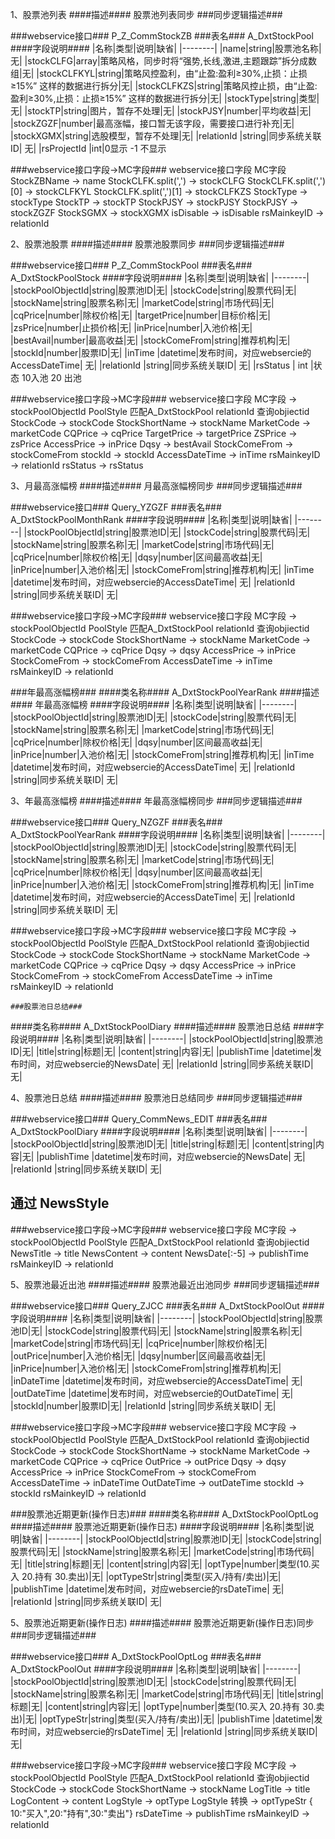 
1、股票池列表
####描述####
股票池列表同步
###同步逻辑描述###

###webservice接口###
P_Z_CommStockZB
###表名###
A_DxtStockPool
####字段说明####
|名称|类型|说明|缺省|
|--------|
|name|string|股票池名称|无|
|stockCLFG|array|策略风格，同步时将“强势,长线,激进,主题跟踪”拆分成数组|无|
|stockCLFKYL|string|策略风控盈利，由“止盈:盈利≥30%,止损：止损≥15%” 这样的数据进行拆分|无|
|stockCLFKZS|string|策略风控止损，由“止盈:盈利≥30%,止损：止损≥15%” 这样的数据进行拆分|无|
|stockType|string|类型|无|
|stockTP|string|图片，暂存不处理|无|
|stockPJSY|number|平均收益|无|
|stockZGZF|number|最高涨幅，接口暂无该字段，需要接口进行补充|无|
|stockXGMX|string|选股模型，暂存不处理|无|
|relationId |string|同步系统关联ID| 无|
|rsProjectId |int|0显示 -1 不显示

###webservice接口字段->MC字段###
	webservice接口字段					MC字段
	StockZBName					->		name
	StockCLFK.split(',')		->		stockCLFG
	StockCLFK.split(',')[0]		->		stockCLFKYL
	StockCLFK.split(',')[1]		->		stockCLFKZS
	StockType					->		stockType
	StockTP						->		stockTP
	StockPJSY					->		stockPJSY
	StockPJSY					->		stockZGZF
	StockSGMX					->		stockXGMX
	isDisable					->		isDisable
	rsMainkeyID					->		relationId


2、股票池股票
####描述####
股票池股票同步
###同步逻辑描述###

###webservice接口###
P_Z_CommStockPool
###表名###
A_DxtStockPoolStock
####字段说明####
|名称|类型|说明|缺省|
|--------|
|stockPoolObjectId|string|股票池ID|无|
|stockCode|string|股票代码|无|
|stockName|string|股票名称|无|
|marketCode|string|市场代码|无|
|cqPrice|number|除权价格|无|
|targetPrice|number|目标价格|无|
|zsPrice|number|止损价格|无|
|inPrice|number|入池价格|无|
|bestAvail|number|最高收益|无|
|stockComeFrom|string|推荐机构|无|
|stockId|number|股票ID|无|
|inTime |datetime|发布时间，对应websercie的AccessDateTime| 无|
|relationId |string|同步系统关联ID| 无|
|rsStatus | int	|状态  10入池 20 出池


###webservice接口字段->MC字段###
	webservice接口字段					MC字段
						->			stockPoolObjectId     PoolStyle 匹配A_DxtStockPool relationId  查询objiectid
	StockCode			->			stockCode
	StockShortName		->			stockName
	MarketCode			->			marketCode
	CQPrice				->			cqPrice
	TargetPrice			->			targetPrice
	ZSPrice				->			zsPrice
	AccessPrice			->			inPrice
	Dqsy				->			bestAvail
	StockComeFrom		->			stockComeFrom
	stockId 			->			stockId
	AccessDateTime		->			inTime
	rsMainkeyID			->			relationId
	rsStatus			->			rsStatus



3、月最高涨幅榜
####描述####
月最高涨幅榜同步
###同步逻辑描述###

###webservice接口###
Query_YZGZF
###表名###
A_DxtStockPoolMonthRank
####字段说明####
|名称|类型|说明|缺省|
|--------|
|stockPoolObjectId|string|股票池ID|无|
|stockCode|string|股票代码|无|
|stockName|string|股票名称|无|
|marketCode|string|市场代码|无|
|cqPrice|number|除权价格|无|
|dqsy|number|区间最高收益|无|
|inPrice|number|入池价格|无|
|stockComeFrom|string|推荐机构|无|
|inTime |datetime|发布时间，对应websercie的AccessDateTime| 无|
|relationId |string|同步系统关联ID| 无|


###webservice接口字段->MC字段###
	webservice接口字段					MC字段
						->			stockPoolObjectId     PoolStyle 匹配A_DxtStockPool relationId  查询objiectid
	StockCode			->			stockCode
	StockShortName		->			stockName
	MarketCode			->			marketCode
	CQPrice				->			cqPrice
	Dqsy				->			dqsy
	AccessPrice			->			inPrice
	StockComeFrom		->			stockComeFrom
	AccessDateTime		->			inTime
	rsMainkeyID			->			relationId


###年最高涨幅榜###
####类名称####
A_DxtStockPoolYearRank
####描述####
年最高涨幅榜
####字段说明####
|名称|类型|说明|缺省|
|--------|
|stockPoolObjectId|string|股票池ID|无|
|stockCode|string|股票代码|无|
|stockName|string|股票名称|无|
|marketCode|string|市场代码|无|
|cqPrice|number|除权价格|无|
|dqsy|number|区间最高收益|无|
|inPrice|number|入池价格|无|
|stockComeFrom|string|推荐机构|无|
|inTime |datetime|发布时间，对应websercie的AccessDateTime| 无|
|relationId |string|同步系统关联ID| 无|


3、年最高涨幅榜
####描述####
年最高涨幅榜同步
###同步逻辑描述###

###webservice接口###
Query_NZGZF
###表名###
A_DxtStockPoolYearRank
####字段说明####
|名称|类型|说明|缺省|
|--------|
|stockPoolObjectId|string|股票池ID|无|
|stockCode|string|股票代码|无|
|stockName|string|股票名称|无|
|marketCode|string|市场代码|无|
|cqPrice|number|除权价格|无|
|dqsy|number|区间最高收益|无|
|inPrice|number|入池价格|无|
|stockComeFrom|string|推荐机构|无|
|inTime |datetime|发布时间，对应websercie的AccessDateTime| 无|
|relationId |string|同步系统关联ID| 无|


###webservice接口字段->MC字段###
	webservice接口字段					MC字段
						->			stockPoolObjectId     PoolStyle 匹配A_DxtStockPool relationId  查询objiectid
	StockCode			->			stockCode
	StockShortName		->			stockName
	MarketCode			->			marketCode
	CQPrice				->			cqPrice
	Dqsy				->			dqsy
	AccessPrice			->			inPrice
	StockComeFrom		->			stockComeFrom
	AccessDateTime		->			inTime
	rsMainkeyID			->			relationId

	###股票池日总结###
####类名称####
A_DxtStockPoolDiary
####描述####
股票池日总结
####字段说明####
|名称|类型|说明|缺省|
|--------|
|stockPoolObjectId|string|股票池ID|无|
|title|string|标题|无|
|content|string|内容|无|
|publishTime |datetime|发布时间，对应websercie的NewsDate| 无|
|relationId |string|同步系统关联ID| 无|

4、股票池日总结
####描述####
股票池日总结同步
###同步逻辑描述###

###webservice接口###
Query_CommNews_EDIT
###表名###
A_DxtStockPoolDiary
####字段说明####
|名称|类型|说明|缺省|
|--------|
|stockPoolObjectId|string|股票池ID|无|
|title|string|标题|无|
|content|string|内容|无|
|publishTime |datetime|发布时间，对应websercie的NewsDate| 无|
|relationId |string|同步系统关联ID| 无|

## 通过 NewsStyle
###webservice接口字段->MC字段###
	webservice接口字段					MC字段
						->			stockPoolObjectId     PoolStyle 匹配A_DxtStockPool relationId  查询objiectid
	NewsTitle			->			title
	NewsContent			->			content
	NewsDate[:-5]		->			publishTime
	rsMainkeyID			->			relationId



5、股票池最近出池
####描述####
股票池最近出池同步
###同步逻辑描述###

###webservice接口###
Query_ZJCC
###表名###
A_DxtStockPoolOut
####字段说明####
|名称|类型|说明|缺省|
|--------|
|stockPoolObjectId|string|股票池ID|无|
|stockCode|string|股票代码|无|
|stockName|string|股票名称|无|
|marketCode|string|市场代码|无|
|cqPrice|number|除权价格|无|
|outPrice|number|入池价格|无|
|dqsy|number|区间最高收益|无|
|inPrice|number|入池价格|无|
|stockComeFrom|string|推荐机构|无|
|inDateTime |datetime|发布时间，对应websercie的AccessDateTime| 无|
|outDateTime |datetime|发布时间，对应websercie的OutDateTime| 无|
|stockId|number|股票ID|无|
|relationId |string|同步系统关联ID| 无|


###webservice接口字段->MC字段###
	webservice接口字段					MC字段
						->			stockPoolObjectId     PoolStyle 匹配A_DxtStockPool relationId  查询objiectid
	StockCode			->			stockCode
	StockShortName		->			stockName
	MarketCode			->			marketCode
	CQPrice				->			cqPrice
	OutPrice			->			outPrice
	Dqsy				->			dqsy
	AccessPrice			->			inPrice
	StockComeFrom		->			stockComeFrom
	AccessDateTime		->			inDateTime
	OutDateTime			->			outDateTime
	stockId				->			stockId
	rsMainkeyID			->			relationId


###股票池近期更新(操作日志)###
####类名称####
A_DxtStockPoolOptLog
####描述####
股票池近期更新(操作日志)
####字段说明####
|名称|类型|说明|缺省|
|--------|
|stockPoolObjectId|string|股票池ID|无|
|stockCode|string|股票代码|无|
|stockName|string|股票名称|无|
|marketCode|string|市场代码|无|
|title|string|标题|无|
|content|string|内容|无|
|optType|number|类型(10.买入 20.持有 30.卖出)|无|
|optTypeStr|string|类型(买入/持有/卖出)|无|
|publishTime |datetime|发布时间，对应websercie的rsDateTime| 无|
|relationId |string|同步系统关联ID| 无|


5、股票池近期更新(操作日志)
####描述####
股票池近期更新(操作日志)同步
###同步逻辑描述###

###webservice接口###
A_DxtStockPoolOptLog
###表名###
A_DxtStockPoolOut
####字段说明####
|名称|类型|说明|缺省|
|--------|
|stockPoolObjectId|string|股票池ID|无|
|stockCode|string|股票代码|无|
|stockName|string|股票名称|无|
|marketCode|string|市场代码|无|
|title|string|标题|无|
|content|string|内容|无|
|optType|number|类型(10.买入 20.持有 30.卖出)|无|
|optTypeStr|string|类型(买入/持有/卖出)|无|
|publishTime |datetime|发布时间，对应websercie的rsDateTime| 无|
|relationId |string|同步系统关联ID| 无|


###webservice接口字段->MC字段###
	webservice接口字段					MC字段
						->			stockPoolObjectId     PoolStyle 匹配A_DxtStockPool relationId  查询objiectid
	StockCode			->			stockCode
	StockShortName		->			stockName
	LogTitle			->			title
	LogContent			->			content
	LogStyle			->			optType
	LogStyle 转换		->			optTypeStr   { 10:"买入",20:"持有",30:"卖出"}
	rsDateTime			->			publishTime
	rsMainkeyID			->			relationId









